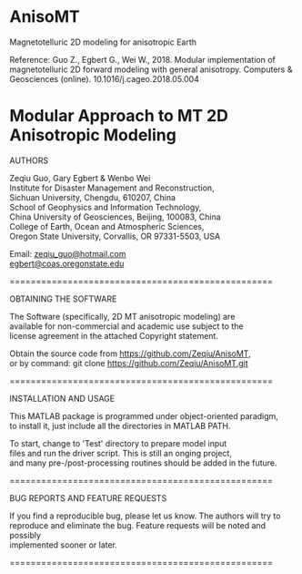 # AnisoMT
Magnetotelluric 2D modeling for anisotropic Earth

Reference: Guo Z., Egbert G., Wei W., 2018. Modular implementation of magnetotelluric 2D forward modeling with general anisotropy. Computers & Geosciences (online). 10.1016/j.cageo.2018.05.004

# Modular Approach to MT 2D Anisotropic Modeling

AUTHORS

  Zeqiu Guo, Gary Egbert & Wenbo Wei  
  Institute for Disaster Management and Reconstruction,  
    Sichuan University, Chengdu, 610207, China  
  School of Geophysics and Information Technology,  
    China University of Geosciences, Beijing, 100083, China  
  College of Earth, Ocean and Atmospheric Sciences,   
    Oregon State University, Corvallis, OR 97331-5503, USA  
  
  Email: zeqiu_guo@hotmail.com  
         egbert@coas.oregonstate.edu

==================================================

OBTAINING THE SOFTWARE  

The Software (specifically, 2D MT anisotropic modeling) are   
available for non-commercial and academic use subject to the   
license agreement in the attached Copyright statement.   

Obtain the source code from https://github.com/Zeqiu/AnisoMT,   
or by command: git clone https://github.com/Zeqiu/AnisoMT.git

==================================================

INSTALLATION AND USAGE  

  This MATLAB package is programmed under object-oriented paradigm,   
  to install it, just include all the directories in MATLAB PATH.  
  
  To start, change to 'Test' directory to prepare model input  
  files and run the driver script. This is still an onging project,  
  and many pre-/post-processing routines should be added in the future.    

==================================================

BUG REPORTS AND FEATURE REQUESTS  

If you find a reproducible bug, please let us know. The authors will try to  
reproduce and eliminate the bug. Feature requests will be noted and possibly   
implemented sooner or later.  

==================================================
